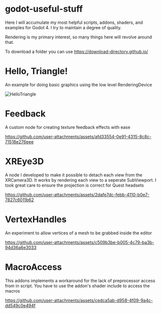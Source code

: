 # godot-useful-stuff
 
Here I will accumulate my most helpful scripts, addons, shaders, and examples for Godot 4. I try to maintain a degree of quality.

Rendering is my primary interest, so many things here will revolve around that.

To download a folder you can use https://download-directory.github.io/

# Hello, Triangle!
An example for doing basic graphics using the low level RenderingDevice

![HelloTriangle](https://github.com/user-attachments/assets/04e94828-aea1-4a9d-bc41-d949aea83fcb)

# Feedback
A custom node for creating texture feedback effects with ease

https://github.com/user-attachments/assets/afd33554-0e91-4315-8c8c-71518e276eee

# XREye3D
A node I developed to make it possible to detach each view from the XRCamera3D. It works by rendering each view to a seperate SubViewport. I took great care to ensure the projection is correct for Quest headsets

https://github.com/user-attachments/assets/2dafe7dc-febb-4110-b0e7-7827c6011b62

# VertexHandles
An experiment to allow vertices of a mesh to be grabbed inside the editor

https://github.com/user-attachments/assets/c509b3be-b005-4c79-ba3b-94d36a6e3033

# MacroAccess
This addons implements a workaround for the lack of preprocessor access from in script. You have to use the addon's shader include to access the macros

https://github.com/user-attachments/assets/cedca5ab-d958-4f09-9a4c-dd549c0e494f

